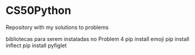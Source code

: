 # CS50Python
Repository with my solutions to problems

bibliotecas para serem instaladas no Problem 4
pip install emoji
pip install inflect
pip install pyfiglet